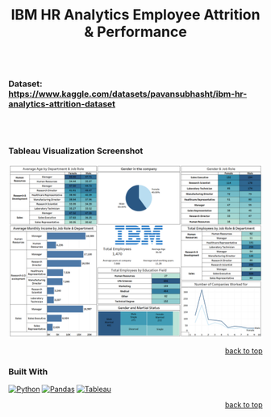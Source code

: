 <a name="readme-top"></a>

<h1 align="center">IBM HR Analytics Employee Attrition & Performance</h1>

<br></br>
### Dataset: https://www.kaggle.com/datasets/pavansubhasht/ibm-hr-analytics-attrition-dataset
<br></br>
### Tableau Visualization Screenshot
<img src="https://github.com/shreyash04/IBM-HR-Analytics/blob/main/HR%20Analytics%20Dashboard.png">

<p align="right"><a href="#readme-top">back to top</a></p>

### Built With
[![Python][python-logo]][python-url]
[![Pandas][pandas-logo]][pandas-url]
[![Tableau][tableau-logo]][tableau-url]

[python-logo]: https://img.icons8.com/color/48/000000/python.png
[python-url]: https://www.python.org
[pandas-logo]:https://img.icons8.com/color/48/pandas.png
[pandas-url]: https://pandas.pydata.org
[tableau-logo]: https://img.icons8.com/color/48/tableau-software.png
[tableau-url]: https://www.tableau.com

<p align="right"><a href="#readme-top">back to top</a></p>
